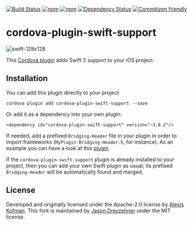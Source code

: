 [![Build Status](https://travis-ci.org/bitjson/cordova-plugin-swift-support.svg?branch=master)](https://travis-ci.org/bitjson/cordova-plugin-swift-support) [![npm](https://img.shields.io/npm/v/cordova-plugin-swift-support.svg)](https://www.npmjs.com/package/cordova-plugin-swift-support) [![npm](https://img.shields.io/npm/dm/cordova-plugin-swift-support.svg)](https://www.npmjs.com/package/cordova-plugin-swift-support)
[![Dependency Status](https://david-dm.org/bitjson/cordova-plugin-swift-support.svg)](https://david-dm.org/bitjson/cordova-plugin-swift-support)
[![Commitizen friendly](https://img.shields.io/badge/commitizen-friendly-brightgreen.svg)](http://commitizen.github.io/cz-cli/)

# cordova-plugin-swift-support

![swift-128x128](https://cloud.githubusercontent.com/assets/579922/15999501/79196b48-3146-11e6-836e-061a7ef53571.png)

This [Cordova plugin](https://www.npmjs.com/package/cordova-plugin-add-swift-support) adds Swift 3 support to your iOS project.

## Installation

You can add this plugin directly to your project:

`cordova plugin add cordova-plugin-swift-support --save`

Or add it as a dependency into your own plugin:

`<dependency id="cordova-plugin-swift-support" version="~3.0.2"/>`

If needed, add a prefixed `Bridging-Header` file in your plugin in order to import frameworks (`MyPlugin-Bridging-Header.h`, for instance).
As an example you can have a look at this [plugin](https://github.com/akofman/cordova-plugin-permissionScope).

If the `cordova-plugin-swift-support` plugin is already installed to your project, then you can add your own Swift plugin as usual, its prefixed `Bridging-Header` will be automatically found and merged.

## License

Developed and originally licensed under the Apache-2.0 license by [Alexis Kofman](http://twitter.com/alexiskofman). This fork is maintained by [Jason Dreyzehner](http://twitter.com/bitjson) under the MIT license.
